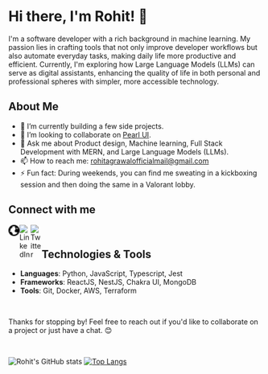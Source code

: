 # Hi there, I'm Rohit! 👋

I'm a software developer with a rich background in machine learning. My passion lies in crafting tools that not only improve developer workflows but also automate everyday tasks, making daily life more productive and efficient. Currently, I'm exploring how Large Language Models (LLMs) can serve as digital assistants, enhancing the quality of life in both personal and professional spheres with simpler, more accessible technology.

## About Me
- 🌱 I’m currently building a few side projects.
- 👯 I’m looking to collaborate on [Pearl UI](https://github.com/agrawal-rohit/pearl-ui).
- 💬 Ask me about Product design, Machine learning, Full Stack Development with MERN, and Large Language Models (LLMs).
- 📫 How to reach me: rohitagrawalofficialmail@gmail.com
- ⚡ Fun fact: During weekends, you can find me sweating in a kickboxing session and then doing the same in a Valorant lobby.
  
## Connect with me
[<img align="left" alt="Website" width="22px" src="https://raw.githubusercontent.com/iconic/open-iconic/master/svg/globe.svg" />](https://www.rohitagrawal.me/)
[<img align="left" alt="LinkedIn" width="22px" src="https://cdn.jsdelivr.net/npm/simple-icons@v3/icons/linkedin.svg" />](https://www.linkedin.com/in/rohitagrawal9009/)
[<img align="left" alt="Twitter" width="22px" src="https://cdn.jsdelivr.net/npm/simple-icons@v3/icons/twitter.svg" />](https://twitter.com/_rohitagrawal_)
<br />

## Technologies & Tools
- **Languages**: Python, JavaScript, Typescript, Jest
- **Frameworks**: ReactJS, NestJS, Chakra UI, MongoDB
- **Tools**: Git, Docker, AWS, Terraform

<br />

Thanks for stopping by! Feel free to reach out if you'd like to collaborate on a project or just have a chat. 😊

<br />

![Rohit's GitHub stats](https://github-readme-stats-rohit9009.vercel.app/api?username=agrawal-rohit&show_icons=true&count_private=true)
[![Top Langs](https://github-readme-stats-rohit9009.vercel.app/api/top-langs/?username=agrawal-rohit&layout=compact)](https://github.com/anuraghazra/github-readme-stats)
